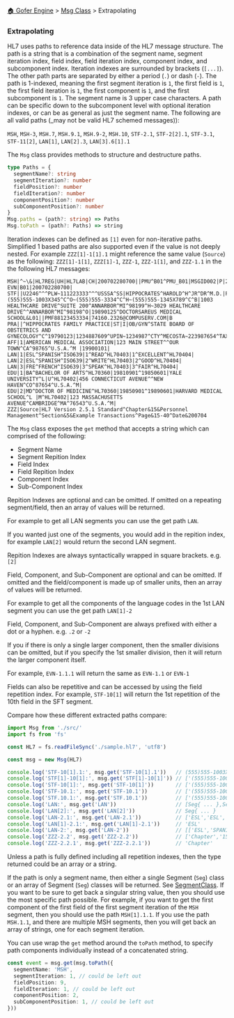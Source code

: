 [🏠 Gofer Engine](https://gofer-engine.github.io/) > [Msg Class](./index.md) > Extrapolating

### Extrapolating

HL7 uses paths to reference data inside of the HL7 message structure. The path is a string that is a combination of the segment name, segment iteration index, field index, field iteration index, component index, and subcomponent index. Iteration indexes are surrounded by brackets (`[...]`). The other path parts are separated by either a period (`.`) or dash (`-`). The path is 1-indexed, meaning the first segment iteration is `1`, the first field is `1`, the first field iteration is `1`, the first component is `1`, and the first subcomponent is `1`. The segment name is 3 upper case characters. A path can be specific down to the subcomponent level with optional iteration indexes, or can be as general as just the segment name. The following are all valid paths (_may not be valid HL7 schemed messages)):

`MSH`, `MSH-3`, `MSH.7`, `MSH.9.1`, `MSH.9-2`, `MSH.10`, `STF-2.1`, `STF-2[2].1`, `STF-3.1`, `STF-11[2]`, `LAN[1]`, `LAN[2].3`, `LAN[3].6[1].1`

The `Msg` class provides methods to structure and destructure paths.

```ts
type Paths = {
  segmentName?: string
  segmentIteration?: number
  fieldPosition?: number
  fieldIteration?: number
  componentPosition?: number
  subComponentPosition?: number
}
Msg.paths = (path?: string) => Paths
Msg.toPath = (path?: Paths) => string
```

Iteration indexes can be defined as `[1]` even for non-iterative paths. Simplified 1 based paths are also supported even if the value is not deeply nested. For example `ZZZ[1]-1[1].1` might reference the same value (`Source`) as the following: `ZZZ[1]-1[1]`, `ZZZ[1]-1`, `ZZZ-1`, `ZZZ-1[1]`, and `ZZZ-1.1` in the the following HL7 messages:

```hl7
MSH|^~\&|HL7REG|UH|HL7LAB|CH|200702280700||PMU^B01^PMU_B01|MSGID002|P|2.5.1|
EVN|B01|200702280700|
STF||U2246^^^PLW~111223333^^^USSSA^SS|HIPPOCRATES^HAROLD^H^JR^DR^M.D.|P|M|19511004|A|^ICU|^MED|(555)555-1003X345^C^O~(555)555-3334^C^H~(555)555-1345X789^C^B|1003 HEALTHCARE DRIVE^SUITE 200^ANNARBOR^MI^98199^H~3029 HEALTHCARE DRIVE^^ANNARBOR^MI^98198^O|19890125^DOCTORSAREUS MEDICAL SCHOOL&L01||PMF88123453334|74160.2326@COMPUSERV.COM|B
PRA||^HIPPOCRATES FAMILY PRACTICE|ST|I|OB/GYN^STATE BOARD OF OBSTETRICS AND GYNECOLOGY^C^19790123|1234887609^UPIN~1234987^CTY^MECOSTA~223987654^TAX~1234987757^DEA~12394433879^MDD^CA|ADMIT&T&ADT^MED&&L2^19941231~DISCH&&ADT^MED&&L2^19941231|
AFF|1|AMERICAN MEDICAL ASSOCIATION|123 MAIN STREET^^OUR TOWN^CA^98765^U.S.A.^M |19900101|
LAN|1|ESL^SPANISH^ISO639|1^READ^HL70403|1^EXCELLENT^HL70404|
LAN|2|ESL^SPANISH^ISO639|2^WRITE^HL70403|2^GOOD^HL70404|
LAN|3|FRE^FRENCH^ISO639|3^SPEAK^HL70403|3^FAIR^HL70404|
EDU|1|BA^BACHELOR OF ARTS^HL70360|19810901^19850601|YALE UNIVERSITY^L|U^HL70402|456 CONNECTICUT AVENUE^^NEW HAVEN^CO^87654^U.S.A.^M|
EDU|2|MD^DOCTOR OF MEDICINE^HL70360|19850901^19890601|HARVARD MEDICAL SCHOOL^L |M^HL70402|123 MASSACHUSETTS AVENUE^CAMBRIDGE^MA^76543^U.S.A.^M|
ZZZ|Source|HL7 Version 2.5.1 Standard^Chapter&15&Personnel Management^Section&5&Example Transactions^Page&15-40^Date&200704
```

The `Msg` class exposes the `get` method that accepts a string which can comprised of the following:

- Segment Name
- Segment Repition Index
- Field Index
- Field Repition Index
- Component Index
- Sub-Component Index

Repition Indexes are optional and can be omitted. If omitted on a repeating segment/field, then an array of values will be returned.

For example to get all LAN segments you can use the get path `LAN`.

If you wanted just one of the segments, you would add in the repition index, for example `LAN[2]` would return the second LAN segment.

Repition Indexes are always syntactically wrapped in square brackets. e.g. `[2]`

Field, Component, and Sub-Component are optional and can be omitted. If omitted and the field/component is made up of smaller units, then an array of values will be returned.

For example to get all the components of the language codes in the 1st LAN segment you can use the get path `LAN[1]-2`

Field, Component, and Sub-Component are always prefixed with either a dot or a hyphen. e.g. `.2` or `-2`

If you if there is only a single larger component, then the smaller divisions can be omitted, but if you specify the 1st smaller division, then it will return the larger component itself.

For example, `EVN-1.1.1` will return the same as `EVN-1.1` or `EVN-1`

Fields can also be repetitive and can be accessed by using the field repetition index. For example, `STF-10[1]` will return the 1st repetition of the 10th field in the SFT segment.

Compare how these different extracted paths compare:

```ts
import Msg from './src/'
import fs from 'fs'

const HL7 = fs.readFileSync('./sample.hl7', 'utf8')

const msg = new Msg(HL7)

console.log('STF-10[1].1:', msg.get('STF-10[1].1'))   // (555)555-1003X345
console.log('STF[1]-10[1]:', msg.get('STF[1]-10[1]')) // ['(555)555-1003X345','C','O']
console.log('STF-10[1]:', msg.get('STF-10[1]'))       // ['(555)555-1003X345','C','O']
console.log('STF-10.1:', msg.get('STF-10.1'))         // ['(555)555-1003X345','(555)555-3334','(555)555-1345X789']
console.log('STF.10.1:', msg.get('STF.10.1'))         // ['(555)555-1003X345','(555)555-3334','(555)555-1345X789']
console.log('LAN:', msg.get('LAN'))                   // [Seg{ ... },Seg{ ... },Seg{ ... }]
console.log('LAN[2]:', msg.get('LAN[2]'))             // Seg{ ... }
console.log('LAN-2.1:', msg.get('LAN-2.1'))           // ['ESL','ESL','FRE']
console.log('LAN[1]-2.1:', msg.get('LAN[1]-2.1'))     // 'ESL'
console.log('LAN-2:', msg.get('LAN-2'))               // [['ESL','SPANISH','ISO639'],['ESL','SPANISH','ISO639'],['FRE','FRENCH','ISO639']]
console.log('ZZZ-2.2', msg.get('ZZZ-2.2'))            // ['Chapter','15','Personnel Management' ]
console.log('ZZZ-2.2.1', msg.get('ZZZ-2.2.1'))        // 'Chapter'
```

Unless a path is fully defined including all repetition indexes, then the type returned could be an array or a string.

If the path is only a segment name, then either a single Segment (`Seg`) class or an array of Segment (`Seg`) classes will be returned. See [SegmentClass](./sub-classes.md#segmentclass). If you want to be sure to get back a singular string value, then you should use the most specific path possible. For example, if you want to get the first component of the first field of the first segment iteration of the `MSH` segment, then you should use the path `MSH[1].1.1`. If you use the path `MSH.1.1`,  and there are multiple MSH segments, then you will get back an array of strings, one for each segment iteration.

You can use wrap the `get` method around the `toPath` method, to specify path components individually instead of a concatenated string.

```typescript
const event = msg.get(msg.toPath({
  segmentName: 'MSH',
  segmentIteration: 1, // could be left out
  fieldPosition: 9,
  fieldIteration: 1, // could be left out
  componentPosition: 2,
  subComponentPosition: 1, // could be left out
}))
```
